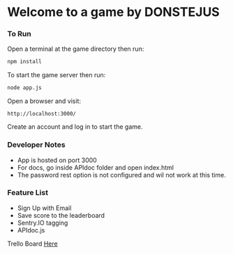 <h1>Welcome to a game by DONSTEJUS</h1>

### To Run

Open a terminal at the game directory then run:
```bash
npm install
```
To start the game server then run:
```bash
node app.js
```
Open a browser and visit:
```url
http://localhost:3000/
```
Create an account and log in to start the game.


### Developer Notes
<ul>
<li>App is hosted on port 3000</li>
<li>For docs, go inside APIdoc folder and open index.html</li>
<li>The password rest option is not configured and wil not work at this time.</li>
</ul>

### Feature List
<ul>
<li>Sign Up with Email</li>
<li>Save score to the leaderboard</li>
<li>Sentry.IO tagging</li>
<li>APIdoc.js</li>
</ul>

Trello Board [Here]

[Here]: https://trello.com/b/I2EUVkA2/agile-steven-don-justin